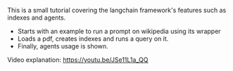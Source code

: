 This is a small tutorial covering the langchain framework's features such as indexes and agents.

- Starts with an example to run a prompt on wikipedia using its wrapper
- Loads a pdf, creates indexes and runs a query on it.
- Finally, agents usage is shown.

Video explanation: https://youtu.be/JSe11L1a_QQ
